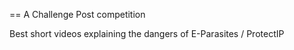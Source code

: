 == A Challenge Post competition 

Best short videos explaining the dangers of E-Parasites / ProtectIP


